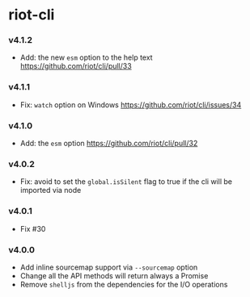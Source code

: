 # riot-cli

### v4.1.2
- Add: the new `esm` option to the help text https://github.com/riot/cli/pull/33

### v4.1.1
- Fix: `watch` option on Windows https://github.com/riot/cli/issues/34

### v4.1.0
- Add: the `esm` option https://github.com/riot/cli/pull/32

### v4.0.2
- Fix: avoid to set the `global.isSilent` flag to true if the cli will be imported via node

### v4.0.1
- Fix #30

### v4.0.0
- Add inline sourcemap support via `--sourcemap` option
- Change all the API methods will return always a Promise
- Remove `shelljs` from the dependencies for the I/O operations